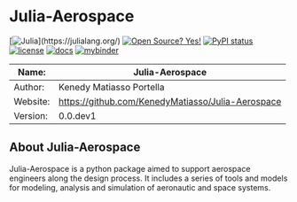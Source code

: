 # Julia-Aerospace
[![Julia](https://badgen.net/badge/Made%20with/Julia/green?)](https://julialang.org/)
[![Open Source? Yes!](https://badgen.net/badge/Open%20Source%20%3F/Yes%21/green?icon=github)](https://github.com/Naereen/badges/)
[![PyPI status](https://img.shields.io/pypi/status/ansicolortags.svg)](https://pypi.python.org/pypi/ansicolortags/)
[![license](https://img.shields.io/badge/license-MIT-blue.svg?style=flat-square)](https://github.com/KenedyMatiasso/PyAAT/blob/main/LICENSE)
[![docs](https://img.shields.io/badge/docs-latest-brightgreen.svg?style=flat-square)](https://pypi.org/project/PyAAT/#description)
[![mybinder](https://mybinder.org/badge.svg)](https://mybinder.org/v2/gh/KenedyMatiasso/PyAAT/3e355dbb77a3db0cfaef2a0a941bc9f79cfb32ed)

| Name:         |Julia-Aerospace|
|---------------|-----------|
| Author:       |Kenedy Matiasso Portella|
| Website:      |https://github.com/KenedyMatiasso/Julia-Aerospace|
| Version:      |0.0.dev1|

## About Julia-Aerospace

Julia-Aerospace is a python package aimed to support aerospace engineers along the design process. It includes a series of tools and models for modeling, analysis and simulation of aeronautic and space systems.
